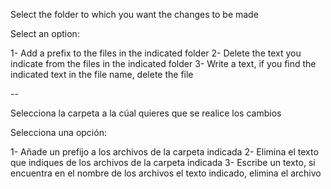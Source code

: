 Select the folder to which you want the changes to be made

Select an option:

1- Add a prefix to the files in the indicated folder
2- Delete the text you indicate from the files in the indicated folder
3- Write a text, if you find the indicated text in the file name, delete the file


--

Selecciona la carpeta a la cúal quieres que se realice los cambios

Selecciona una opción:

1- Añade un prefijo a los archivos de la carpeta indicada
2- Elimina el texto que indiques de los archivos de la carpeta indicada
3- Escribe un texto, si encuentra en el nombre de los archivos el texto indicado, elimina el archivo
